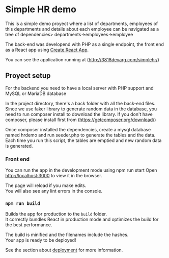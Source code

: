 # Simple HR demo

This is a simple demo proyect where a list of departments, employees of this departments and details about each employee can be navigated as a tree of dependencies> departments->employees->employee

The back-end was developend with PHP as a single endpoint, the front end as a React app using [Create React App](https://github.com/facebook/create-react-app).

You can see the application running at (http://3818devarg.com/simplehr/)

## Proyect setup

For the backend you need to have a local server with PHP support and MySQL or MariaDB database

In the project directory, there's a back folder with all the back-end files. Since we use faker library to generate random data in the database, you need to run composer install to download the library. If you don't have composer, please install first from (https://getcomposer.org/download/)

Once composer installed the dependencies, create a mysql database named hrdemo and run seeder.php to generate the tables and the data. Each time you run this script, the tables are emptied and new random data is generated.

### Front end

You can run the app in the development mode using npm run start
Open [http://localhost:3000](http://localhost:3000) to view it in the browser.

The page will reload if you make edits.\
You will also see any lint errors in the console.

### `npm run build`

Builds the app for production to the `build` folder.\
It correctly bundles React in production mode and optimizes the build for the best performance.

The build is minified and the filenames include the hashes.\
Your app is ready to be deployed!

See the section about [deployment](https://facebook.github.io/create-react-app/docs/deployment) for more information.
